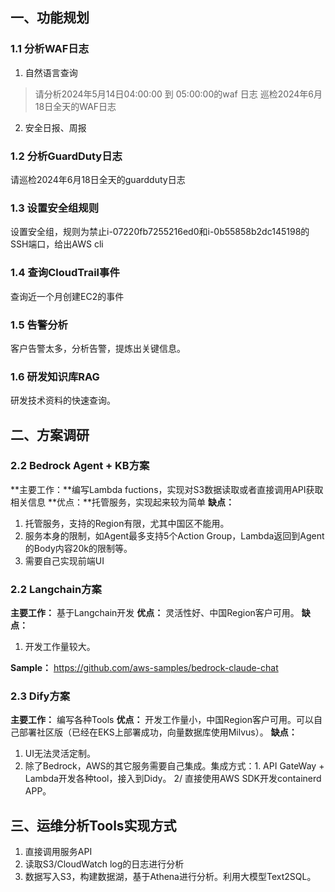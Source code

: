 ## 一、功能规划

### 1.1 分析WAF日志

1. 自然语言查询

> 请分析2024年5月14日04:00:00 到 05:00:00的waf 日志
> 巡检2024年6月18日全天的WAF日志

2. 安全日报、周报

### 1.2 分析GuardDuty日志

请巡检2024年6月18日全天的guardduty日志

### 1.3 设置安全组规则

设置安全组，规则为禁止i-07220fb7255216ed0和i-0b55858b2dc145198的SSH端口，给出AWS cli

### 1.4 查询CloudTrail事件

查询近一个月创建EC2的事件

### 1.5 告警分析

客户告警太多，分析告警，提炼出关键信息。

### 1.6 研发知识库RAG

研发技术资料的快速查询。

## 二、方案调研

### 2.2 Bedrock Agent + KB方案

**主要工作：**编写Lambda fuctions，实现对S3数据读取或者直接调用API获取相关信息
**优点：**托管服务，实现起来较为简单
**缺点：**

1. 托管服务，支持的Region有限，尤其中国区不能用。
2. 服务本身的限制，如Agent最多支持5个Action Group，Lambda返回到Agent的Body内容20k的限制等。
3. 需要自己实现前端UI

### 2.2 Langchain方案

**主要工作：** 基于Langchain开发
**优点：** 灵活性好、中国Region客户可用。
**缺点：**

1. 开发工作量较大。

**Sample：** https://github.com/aws-samples/bedrock-claude-chat

### 2.3 Dify方案

**主要工作：** 编写各种Tools
**优点：** 开发工作量小，中国Region客户可用。可以自己部署社区版（已经在EKS上部署成功，向量数据库使用Milvus）。
**缺点：**

1. UI无法灵活定制。
2. 除了Bedrock，AWS的其它服务需要自己集成。集成方式：1. API GateWay + Lambda开发各种tool，接入到Didy。 2/ 直接使用AWS SDK开发containerd APP。

## 三、运维分析Tools实现方式

1. 直接调用服务API
2. 读取S3/CloudWatch log的日志进行分析
3. 数据写入S3，构建数据湖，基于Athena进行分析。利用大模型Text2SQL。
